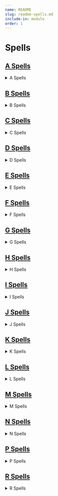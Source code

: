 ```yaml
---
name: README
slug: readme-spells.md
include-in: module
order: 1
---
```


# Spells

## [A Spells](/page/spells-a.md)

<details>
<summary>A Spells</summary>

* [Acid Arrow](/spell/acid-arrow)
* [Acid Splash](/spell/acid-splash)
* [Aid](/spell/aid)
* [Alarm](/spell/alarm)
* [Alter Self](/spell/alter-self/)
* [Animal Friendship](/spell/animal-friendship)
* [Animal Messenger](/spell/animal-messenger)
* [Animal Shapes](/spell/animal-shapes)
* [Animate Dead](/spell/animate-dead)
* [Animate Objects](/spell/animate-objects)
* [Antilife Shell](/spell/antilife-shell)
* [Antimagic Field](/spell/antimagic-field)
* [Anipathy/Sympathy](/spell/antipathysympathy)
* [Arcane Eye](/spell/arcane-eye)
* [Arcane Hand](/spell/arcane-hand)
* [Arcane Lock](/spell/arcane-lock)
* [Arcane Sword](/spell/arcane-sword)
* [Arcanist's Magic Aura](/spell/arcanists-magic-aura)
* [Astral Projection](/spell/astral-projection)
* [Augury](/spell/augury)
* [Awaken](/spell/awaken)

</details>

## [B Spells](/page/spells-b.md)
<details>
<summary>B Spells</summary>

* [Bane](/spell/bane)
* [Banishment](/spell/banishment)
* [Barkskin](/spell/barkskin)
* [Beacon of Hope](/spell/beacon-of-hope)
* [Bestow Curse](/spell/bestow-curse)
* [Black Tentacles](/spell/black-tentacles)
* [Blade Barrier](/spell/blade-barrier)
* [Bless](/spell/bless)
* [Blight](/spell/blight)
* [Blindness/Deafness](/spell/blindnessdeafness)
* [Blink](/spell/blink)
* [Blur](/spell/blur)
* [Branding Smite](/spell/branding-smite)
* [Burning Hands](/spell/burning-hands)

</details>

## [C Spells](/page/spells-c.md)
<details>
<summary>C Spells</summary>

* [Call Lightning](/spell/call-lightning)
* [Calm Emotions](/spell/calm-emotions)
* [Chain Lightning](/spell/chain-lightning)
* [Charm Person](/spell/charm-person)
* [Chill Touch](/spell/chill-touch)
* [Circle of Death](/spell/circle-of-death)
* [Clairvoyance](/spell/clairvoyance)
* [Clone](/spell/clone)
* [Cloudkill](/spell/cloudkill)
* [Color Spray](/spell/color-spray)
* [Command](/spell/command)
* [Commune](/spell/commune)
* [Commune with Nature](/spell/commune-with-nature)
* [Comprehend Languages](/spell/comprehend-languages)
* [Compulsion](/spell/compulsion)
* [Cone of Cold](/spell/cone-of-cold)
* [Confusion](/spell/confusion)
* [Conjure Animals](/spell/conjure-animals)
* [Conjure Celestial](/spell/conjure-celestial)
* [Conjure Elemental](/spell/conjure-elemental)
* [Conjure Fey](/spell/conjure-fey)
* [Conjure Minor Elementals](/spell/conjure-minor-elementals)
* [Conjure Woodland Beings](/spell/conjure-woodland-beings)
* [Contact Other Plane](/spell/contact-other-plane)
* [Contagion](/spell/contagion)
* [Contingency](/spell/contingency)
* [Continual Flame](/spell/continual-flame)
* [Control Water](/spell/control-water)
* [Control Weather](/spell/control-weather)
* [Counterspell](/spell/counterspell)
* [Create Food and Water](/spell/create-food-and-water)
* [Create Undead](/spell/create-undead)
* [Create or Destroy Water](/spell/create-or-destroy-water)
* [Creation](/spell/creation)
* [Cure Wounds](/spell/cure-wounds)

</details>

## [D Spells](/page/spells-d.md)

<details>
<summary>D Spells</summary>

* [Dancing Lights](/spell/dancing-lights)
* [Darkness](/spell/darkness)
* [Darkvision](/spell/darkvision)
* [Daylight](/spell/daylight)
* [Death Ward](/spell/death-ward)
* [Delayed Blast Fireball](/spell/delayed-blast-fireball)
* [Demiplane](/spell/demiplane)
* [Detect Evil and Good](/spell/detect-evil-and-good)
* [Detect Magic](/spell/detect-magic)
* [Detect Poison and Disease](/spell/detect-poison-and-disease)
* [Detect Thoughts](/spell/detect-thoughts)
* [Dimension Door](/spell/dimension-door)
* [Disguise Self](/spell/disguise-self)
* [Disintegrate](/spell/disintegrate)
* [Dispel Evil and Good](/spell/dispel-evil-and-good)
* [Dispel Magic](/spell/dispel-magic)
* [Divination](/spell/divination)
* [Divine Favor](/spell/divine-favor)
* [Divine Word](/spell/divine-word)
* [Dominate Beast](/spell/dominate-beast)
* [Dominate Monster](/spell/dominate-monster)
* [Dominate Person](/spell/dominate-person)
* [Dream](/spell/dream)
* [Druidcraft](/spell/druidcraft)

</details>

## [E Spells](/page/spells-e.md)

<details>
<summary>E Spells</summary>

* [Earthquake](/spell/earthquake)
* [Eldritch Blast](/spell/eldritch-blast)
* [Enhance Ability](/spell/enhance-ability)
* [Enlarge/Reduce](/spell/enlargereduce)
* [Entangle](/spell/entangle)
* [Enthrall](/spell/enthrall)
* [Etherealness](/spell/etherealness)
* [Expeditious Retreat](/spell/expeditious-retreat)
* [Eye bite](/spell/eye-bite)
* [Eyebite](/spell/eyebite)

</details>

## [F Spells](/page/spells-f.md)

<details>
<summary>F Spells</summary>

* [Fabricate](/spell/fabricate)
* [Faerie Fire](/spell/faerie-fire)
* [Faithful Hound](/spell/faithful-hound)
* [False Life](/spell/false-life)
* [Fear](/spell/fear)
* [Feather Fall](/spell/feather-fall)
* [Feeblemind](/spell/feeblemind)
* [Find Familiar](/spell/find-familiar)
* [Find Steed](/spell/find-steed)
* [Find Traps](/spell/find-traps)
* [Find the Path](/spell/find-the-path)
* [Finger of Death](/spell/finger-of-death)
* [Fire Bolt](/spell/fire-bolt)
* [Fire Shield](/spell/fire-shield)
* [Fire Storm](/spell/fire-storm)
* [Fireball](/spell/fireball)
* [Flame Blade](/spell/flame-blade)
* [Flame Strike](/spell/flame-strike)
* [Flaming Sphere](/spell/flaming-sphere)
* [Flesh to Stone](/spell/flesh-to-stone)
* [Floating Disk](/spell/floating-disk)
* [Fly](/spell/fly)
* [Fog Cloud](/spell/fog-cloud)
* [Forbiddance](/spell/forbiddance)
* [Forcecage](/spell/forcecage)
* [Foresight](/spell/foresight)
* [Freedom of Movement](/spell/freedom-of-movement)
* [Freezing Sphere](/spell/freezing-sphere)

</details>

## [G Spells](/page/spells-g.md)

<details>
<summary>G Spells</summary>

* [Gaseous Form](/spell/gaseous-form)
* [Gate](/spell/gate)
* [Geas](/spell/geas)
* [Gentle Repose](/spell/gentle-repose)
* [Giant Insect](/spell/giant-insect)
* [Glibness](/spell/glibness)
* [Globe of Invulnerability](/spell/globe-of-invulnerability)
* [Glyph of Warding](/spell/glyph-of-warding)
* [Goodberry](/spell/goodberry)
* [Grease](/spell/grease)
* [Greater Invisibility](/spell/greater-invisibility)
* [Greater Restoration](/spell/greater-restoration)
* [Guardian of Faith](/spell/guardian-of-faith)
* [Guards and Wards](/spell/guards-and-wards)
* [Guidance](/spell/guidance)
* [Guiding Bolt](/spell/guiding-bolt)
* [Gust of Wind](/spell/gust-of-wind)

</details>

## [H Spells](/page/spells-h.md)

<details>
<summary>H Spells</summary>

* [Hallow](/spell/hallow)
* [Hallucinatory Terrain](/spell/hallucinatory-terrain)
* [Harm](/spell/harm)
* [Haste](/spell/haste)
* [Heal](/spell/heal)
* [Healing Word](/spell/healing-word)
* [Heat Metal](/spell/heat-metal)
* [Hellish Rebuke](/spell/hellish-rebuke)
* [Heroes' Feast](/spell/heroes-feast)
* [Heroism](/spell/heroism)
* [Hideous Laughter](/spell/hideous-laughter)
* [Hold Monster](/spell/hold-monster)
* [Hold Person](/spell/hold-person)
* [Holy Aura](/spell/holy-aura)
* [Hunter's Mark](/spell/hunters-mark)
* [Hypnotic Pattern](/spell/hypnotic-pattern)

</details>

## [I Spells](/page/spells-i.md)

<details>
<summary>I Spells</summary>

* [Ice Storm](/spell/ice-storm)
* [Identify](/spell/identify)
* [Illusory Script](/spell/illusory-script)
* [Imprisonment](/spell/imprisonment)
* [Incendiary Cloud](/spell/incendiary-cloud)
* [Inflict Wounds](/spell/inflict-wounds)
* [Insect Plague](/spell/insect-plague)
* [Instant Summons](/spell/instant-summons)
* [Invisibility](/spell/invisibility)
* [Irresistible Dance](/spell/irresistible-dance)

</details>

## [J Spells](/page/spells-j.md)

<details>
<summary>J Spells</summary>

* [Jump](/spell/jump)

</details>

## [K Spells](/page/spells-k.md)

<details>
<summary>K Spells</summary>

* [Knock](/spell/knock)

</details>

## [L Spells](/page/spells-l.md)

<details>
<summary>L Spells</summary>

* [Legend Lore](/spell/legend-lore)
* [Lesser Restoration](/spell/lesser-restoration)
* [Levitate](/spell/levitate)
* [Light](/spell/light)
* [Lightning Bolt](/spell/lightning-bolt)
* [Locate Animals or Plants](/spell/locate-animals-or-plants)
* [Locate Creature](/spell/locate-creature)
* [Locate Object](/spell/locate-object)
* [Longstrider](/spell/longstrider)

</details>

## [M Spells](/page/spells-m.md)

<details>
<summary>M Spells</summary>

* [Mage Armor](/spell/mage-armor)
* [Mage Hand](/spell/mage-hand)
* [Magic Circle](/spell/magic-circle)
* [Magic Jar](/spell/magic-jar)
* [Magic Missile](/spell/magic-missile)
* [Magic Mouth](/spell/magic-mouth)
* [Magic Weapon](/spell/magic-weapon)
* [Magnificent Mansion](/spell/magnificent-mansion)
* [Major Image](/spell/major-image)
* [Mass Cure Wounds](/spell/mass-cure-wounds)
* [Mass Heal](/spell/mass-heal)
* [Mass Healing Word](/spell/mass-healing-word)
* [Mass Suggestion](/spell/mass-suggestion)
* [Maze](/spell/maze)
* [Meld into Stone](/spell/meld-into-stone)
* [Mending](/spell/mending)
* [Message](/spell/message)
* [Meteor Swarm](/spell/meteor-swarm)
* [Mind Blank](/spell/mind-blank)
* [Minor Illusion](/spell/minor-illusion)
* [Mirage Arcane](/spell/mirage-arcane)
* [Mirror Image](/spell/mirror-image)
* [Mislead](/spell/mislead)
* [Misty Step](/spell/misty-step)
* [Modify Memory](/spell/modify-memory)
* [Moonbeam](/spell/moonbeam)
* [Move Earth](/spell/move-earth)

</details>

## [N Spells](/page/spells-n.md)

<details>
<summary>N Spells</summary>

* [Nondetection](/spell/nondetection)

</details>

## [P Spells](/page/spells-p.md)

<details>
<summary>P Spells</summary>

* [Pass without Trace](/spell/pass-without-trace)
* [Passwall](/spell/passwall)
* [Phantasmal Killer](/spell/phantasmal-killer)
* [Phantom Steed](/spell/phantom-steed)
* [Planar Ally](/spell/planar-ally)
* [Planar Binding](/spell/planar-binding)
* [Plane Shift](/spell/plane-shift)
* [Plant Growth](/spell/plant-growth)
* [Poison Spray](/spell/poison-spray)
* [Polymorph](/spell/polymorph)
* [Power Word Kill](/spell/power-word-kill)
* [Power Word Stun](/spell/power-word-stun)
* [Prayer of Healing](/spell/prayer-of-healing)
* [Prestidigitation](/spell/prestidigitation)
* [Prismatic Spray](/spell/prismatic-spray)
* [Prismatic Wall](/spell/prismatic-wall)
* [Private Sanctum](/spell/private-sanctum)
* [Produce Flame](/spell/produce-flame)
* [Programmed Illusion](/spell/programmed-illusion)
* [Project Image](/spell/project-image)
* [Protection from Energy](/spell/protection-from-energy)
* [Protection from Evil and Good](/spell/protection-from-evil-and-good)
* [Protection from Poison](/spell/protection-from-poison)
* [Purify Food and Drink](/spell/purify-food-and-drink)

</details>

## [R Spells](/page/spells-r.md)

<details>
<summary>R Spells</summary>

* [Raise Dead](/spell/raise-dead)
* [Ray of Enfeeblement](/spell/ray-of-enfeeblement)
* [Ray of Frost](/spell/ray-of-frost)
* [Ray of Sickness](/spell/ray-of-sickness)
* [Regenerate](/spell/regenerate)
* [Reincarnate](/spell/reincarnate)
* [Remove Curse](/spell/remove-curse)
* [Resilient Sphere](/spell/resilient-sphere)
* [Resistance](/spell/resistance)
* [Resurrection](/spell/resurrection)
* [Reverse Gravity](/spell/reverse-gravity)
* [Revivify](/spell/revivify)
* [Rope Trick](/spell/rope-trick)

</details>

